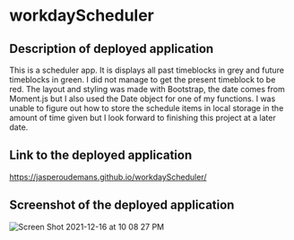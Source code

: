 # workdayScheduler

## Description of deployed application
This is a scheduler app. It is displays all past timeblocks in grey and future timeblocks in green. I did not manage to get the present timeblock to be red.
The layout and styling was made with Bootstrap, the date comes from Moment.js but I also used the Date object for one of my functions. 
I was unable to figure out how to store the schedule items in local storage in the amount of time given but I look forward to finishing this project at a later 
date. 

## Link to the deployed application
https://jasperoudemans.github.io/workdayScheduler/

## Screenshot of the deployed application
![Screen Shot 2021-12-16 at 10 08 27 PM](https://user-images.githubusercontent.com/88591791/146492709-007096d0-4e16-4096-957c-b81bd5001840.png)
